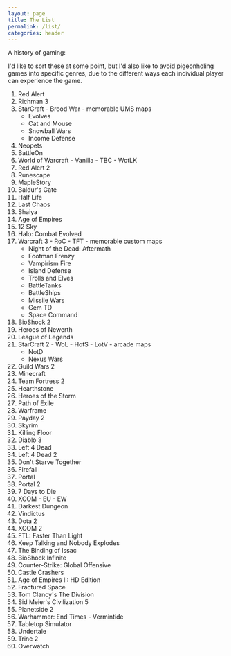 ```yaml
---
layout: page
title: The List
permalink: /list/
categories: header
---
```


A history of gaming:

I'd like to sort these at some point, but I'd also like to avoid pigeonholing games into specific genres, due to the different ways each individual player can experience the game.

1. Red Alert
2. Richman 3
3. StarCraft - Brood War - memorable UMS maps
	* Evolves
	* Cat and Mouse
	* Snowball Wars
	* Income Defense
4. Neopets
5. BattleOn
6. World of Warcraft - Vanilla - TBC - WotLK
7. Red Alert 2
8. Runescape
9. MapleStory
10. Baldur's Gate
11. Half Life
12. Last Chaos
13. Shaiya
14. Age of Empires
15. 12 Sky
16. Halo: Combat Evolved
17. Warcraft 3 - RoC - TFT - memorable custom maps
	* Night of the Dead: Aftermath
	* Footman Frenzy
	* Vampirism Fire
	* Island Defense
	* Trolls and Elves
	* BattleTanks
	* BattleShips
	* Missile Wars
	* Gem TD
	* Space Command
18. BioShock 2
19. Heroes of Newerth
20. League of Legends
21. StarCraft 2 - WoL - HotS - LotV - arcade maps
	* NotD
	* Nexus Wars
22. Guild Wars 2
23. Minecraft
24. Team Fortress 2
25. Hearthstone
26. Heroes of the Storm
27. Path of Exile
28. Warframe
29. Payday 2
30. Skyrim
31. Killing Floor
32. Diablo 3
33. Left 4 Dead
34. Left 4 Dead 2
35. Don't Starve Together
36. Firefall
37. Portal
38. Portal 2
39. 7 Days to Die
40. XCOM - EU - EW
41. Darkest Dungeon
42. Vindictus
43. Dota 2
44. XCOM 2
45. FTL: Faster Than Light
46. Keep Talking and Nobody Explodes
47. The Binding of Issac
48. BioShock Infinite
49. Counter-Strike: Global Offensive
50. Castle Crashers
51. Age of Empires II: HD Edition
52. Fractured Space
53. Tom Clancy's The Division
54. Sid Meier's Civilization 5
55. Planetside 2
56. Warhammer: End Times - Vermintide
57. Tabletop Simulator
58. Undertale
59. Trine 2
60. Overwatch